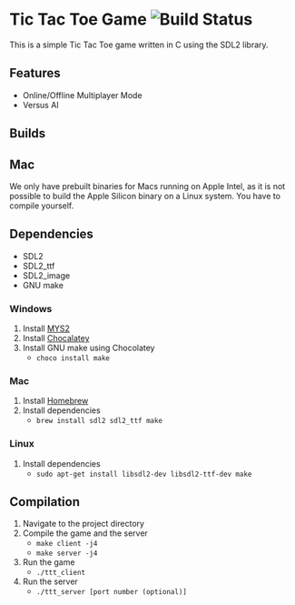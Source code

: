 # Tic Tac Toe Game ![Build Status](https://github.com/my3t/TicTacToe/workflows/Build/badge.svg)

This is a simple Tic Tac Toe game written in C using the SDL2 library.

## Features

- Online/Offline Multiplayer Mode
- Versus AI

## Builds

## Mac

We only have prebuilt binaries for Macs running on Apple Intel, as it is not possible to build the Apple Silicon binary on a Linux system. You have to compile yourself.

## Dependencies

- SDL2
- SDL2_ttf
- SDL2_image
- GNU make

### Windows

1. Install [MYS2](https://www.msys2.org)
2. Install [Chocalatey](https://chocolatey.org/install)
3. Install GNU make using Chocolatey
   - `choco install make`

### Mac

1. Install [Homebrew](https://brew.sh/)
2. Install dependencies
   - `brew install sdl2 sdl2_ttf make`

### Linux

1. Install dependencies
   - `sudo apt-get install libsdl2-dev libsdl2-ttf-dev make`

## Compilation

1. Navigate to the project directory
2. Compile the game and the server
   - `make client -j4`
   - `make server -j4`
3. Run the game
   - `./ttt_client`
4. Run the server
   - `./ttt_server [port number (optional)]`
